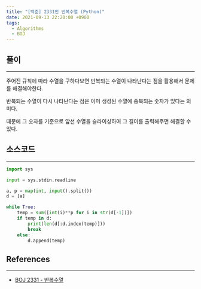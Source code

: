 ```yaml
---
title: "[백준] 2331번 반복수열 (Python)"
date: 2021-09-13 22:20:00 +0900
tags:
  - Algorithms
  - BOJ
---
```


## 풀이

---

주어진 규칙에 따라 수열을 구하다보면 반복되는 수열이 나타난다는 점을 활용해서 문제를 해결해야한다.

반복되는 수열이 다시 나타난다는 점은 이미 생성된 수열에 중복되는 숫자가 있다는 의미다.

때문에 그 숫자를 기준으로 앞선 수열을 슬라이싱하여 그 길이를 출력해주면 해결할 수 있다.

## 소스코드

---

```python
import sys

input = sys.stdin.readline

a, p = map(int, input().split())
d = [a]

while True:
    temp = sum([int(i)**p for i in str(d[-1])])
    if temp in d:
        print(len(d[:d.index(temp)]))
        break
    else:
        d.append(temp)
```

## References

---

- [BOJ 2331 - 반복수열](https://www.acmicpc.net/problem/2331)
